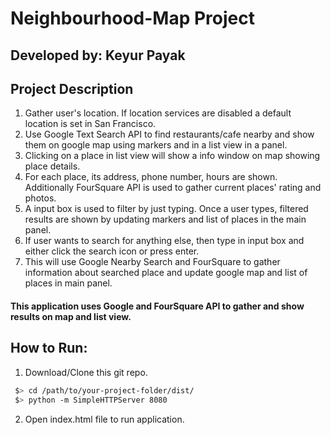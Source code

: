 # Neighbourhood-Map Project
## Developed by: Keyur Payak
## Project Description
1. Gather user's location. If location services are disabled a default location is set in San Francisco.
2. Use Google Text Search API to find restaurants/cafe nearby and show them on google map using markers and in a list view in a panel.
3. Clicking on a place in list view will show a info window on map showing place details.
4. For each place, its address, phone number, hours are shown. Additionally FourSquare API is used to gather current places' rating and photos. 
5. A input box is used to filter by just typing. Once a user types, filtered results are shown by updating markers and list of places in the main panel.
6. If user wants to search for anything else, then type in input box and either click the search icon or press enter. 
7. This will use Google Nearby Search and FourSquare to gather information about searched place and update google map and list of places in main panel.

#### This application uses Google and FourSquare API to gather and show results on map and list view.

## How to Run:
1. Download/Clone this git repo.
 ```bash
  $> cd /path/to/your-project-folder/dist/
  $> python -m SimpleHTTPServer 8080
  ```
2. Open index.html file to run application.
